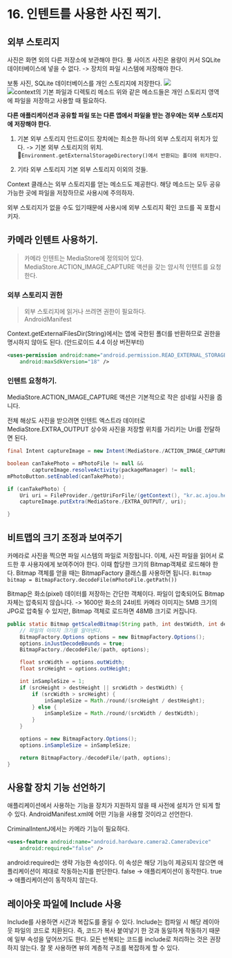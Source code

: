 # 16. 인텐트를 사용한 사진 찍기.
## 외부 스토리지
사진은 화면 외의 다른 저장소에 보관해야 한다.
풀 사이즈 사진은 용량이 커서 SQLite 데이터베이스에 넣을 수 없다.
-> 장치의 파일 시스템에 저장해야 한다.

보통 사진, SQLite 데이터베이스를 개인 스토리지에 저장한다.
![](chapter-16-Intent-camera/%E1%84%89%E1%85%B3%E1%84%8F%E1%85%B3%E1%84%85%E1%85%B5%E1%86%AB%E1%84%89%E1%85%A3%E1%86%BA%202018-10-31%20%E1%84%8B%E1%85%A9%E1%84%92%E1%85%AE%209.10.03.png)
![context의 기본 파일과 디렉토리 메소드](https://user-images.githubusercontent.com/38517815/47787203-716f2900-dd51-11e8-910d-6f574de78379.png)
위와 같은 메소드들은 개인 스토리지 영역에 파일을 저장하고 사용할 때 필요하다.

**다른 애플리케이션과 공유할 파일 또는 다른 앱에서 파일을 받는 경우에는 외부 스토리지에 저장해야 한다.**
1. 기본 외부 스토리지
안드로이드 장치에는 최소한 하나의 외부 스토리지 위치가 있다. 
-> 기본 외부 스토리지의 위치.
`Environment.getExternalStorageDirectory()에서 반환되는 폴더에 위치한다.`

2. 기타 외부 스토리지
기본 외부 스토리지 이외의 것들.

Context 클래스는 외부 스토리지를 얻는 메소드도 제공한다.
해당 메소드는 모두 공유 가능한 곳에 파일을 저장하므로 사용시에 주의하자.

외부 스토리지가 없을 수도 있기때문에 사용시에 외부 스토리지 확인 코드를 꼭 포함시키자.

## 카메라 인텐트 사용하기.
> 카메라 인텐트는 MediaStore에 정의되어 있다.   
MediaStore.ACTION_IMAGE_CAPTURE  액션을 갖는 암시적 인텐트를 요청한다.

### 외부 스토리지 권한
> 외부 스토리지에 읽거나 쓰려면 권한이 필요하다.   
> AndroidManifest <uses-permission>  

Context.getExternalFilesDir(String)에서는 앱에 국한된 폴더를 반환하므로 권한을 명시하지 않아도 된다. (안드로이드 4.4 이상 버전부터)
```xml
<uses-permission android:name="android.permission.READ_EXTERNAL_STORAGE"
    android:maxSdkVersion="18" />
```

### 인텐트 요청하기.
MediaStore.ACTION_IMAGE_CAPTURE  액션은 기본적으로 작은 섬네일 사진을 줍니다. 

전체 해상도 사진을 받으려면 인텐트 엑스트라 데이터로 MediaStore.EXTRA_OUTPUT 상수와 사진을 저장할 위치를 가리키는 Uri를 전달하면 된다.

```java
final Intent captureImage = new Intent(MediaStore./ACTION_IMAGE_CAPTURE/);

boolean canTakePhoto = mPhotoFile != null &&
        captureImage.resolveActivity(packageManager) != null;
mPhotoButton.setEnabled(canTakePhoto);

if (canTakePhoto) {
    Uri uri = FileProvider./getUriForFile/(getContext(), "kr.ac.ajou.heidi.criminalintentj.fileprovider", mPhotoFile );
    captureImage.putExtra(MediaStore./EXTRA_OUTPUT/, uri);

}

```

## 비트맵의 크기 조정과 보여주기
카메라로 사진을 찍으면 파일 시스템의 파일로 저장됩니다.
이제, 사진 파일을 읽어서 로드한 후 사용자에게 보여주어야 한다.
이때 합당한 크기의 Bitmap객체로 로드해야 한다. 
Bitmap 객체를 얻을 때는 BitmapFactory 클래스를 사용하면 됩니다.
`Bitmap bitmap = BitmapFactory.decodeFile(mPhotoFile.getPath())`

Bitmap은 화소(pixel) 데이터를 저장하는 간단한 객체이다.
파일이 압축되어도 Bitmap 자체는 압축되지 않습니다.
-> 1600만 화소의 24비트 카메라 이미지는 5MB 크기의 JPG로 압축될 수 있지만, Bitmap 객체로 로드하면 48MB 크기로 커집니다.

```java
public static Bitmap getScaledBitmap(String path, int destWidth, int destHeight) {
    // 파일의 이미지 크기를 알아낸다.
    BitmapFactory.Options options = new BitmapFactory.Options();
    options.inJustDecodeBounds = true;
    BitmapFactory./decodeFile/(path, options);

    float srcWidth = options.outWidth;
    float srcHeight = options.outHeight;

    int inSampleSize = 1;
    if (srcHeight > destHeight || srcWidth > destWidth) {
        if (srcWidth > srcHeight) {
            inSampleSize = Math./round/(srcHeight / destHeight);
        } else {
            inSampleSize = Math./round/(srcWidth / destWidth);
        }
    }

    options = new BitmapFactory.Options();
    options.inSampleSize = inSampleSize;

    return BitmapFactory./decodeFile/(path, options);
}
```

## 사용할 장치 기능 선언하기
애플리케이션에서 사용하는 기능을 장치가 지원하지 않을 때 사전에 설치가 안 되게 할 수 있다.
AndroidManifest.xml에 어떤 기능을 사용할 것이라고 선언한다.
 
CriminalIntentJ에서는 카메라 기능이 필요하다.
```xml
<uses-feature android:name="android.hardware.camera2.CameraDevice"
    android:required="false" />

```
android:required는 생략 가능한 속성이다.
이 속성은 해당 기능이 제공되지 않으면 애플리케이션이 제대로 작동하는지를 판단한다.
false -> 애플리케이션이 동작한다.
true ->  애플리케이션이 동작하지 않는다.

## 레이아웃 파일에 Include 사용
Include를 사용하면 시간과 복잡도를 줄일 수 있다.
Include는 컴파일 시 해당 레이아웃 파일의 코드로 치환된다.
즉, 코드가 복사 붙여넣기 한 것과 동일하게 작동하기 때문에 일부 속성을 덮어쓰기도 한다.
모든 반복되는 코드를 include로 처리하는 것은 권장하지 않는다.
잘 못 사용하면 뷰의 계층적 구조를 복잡하게 할 수 있다.